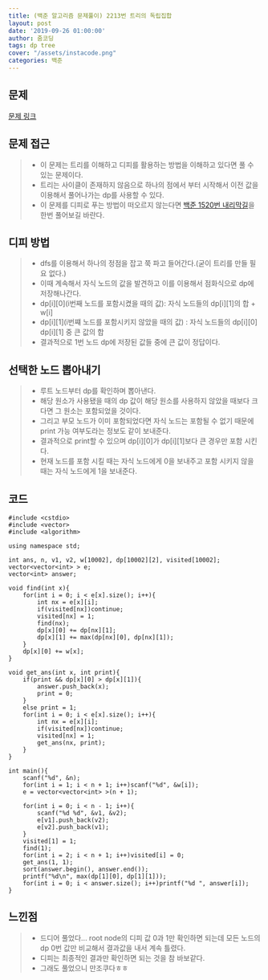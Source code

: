```yaml
---
title: (백준 알고리즘 문제풀이) 2213번 트리의 독립집합
layout: post
date: '2019-09-26 01:00:00'
author: 줌코딩
tags: dp tree
cover: "/assets/instacode.png"
categories: 백준
---
```


## 문제

[문제 링크](https://www.acmicpc.net/problem/2213)

## 문제 접근

>* 이 문제는 트리를 이해하고 디피를 활용하는 방법을 이해하고 있다면 풀 수 있는 문제이다.
>* 트리는 사이클이 존재하지 않음으로 하나의 점에서 부터 시작해서 이전 값을 이용해서 풀어나가는 dp를 사용할 수 있다.
>* 이 문제를 디피로 푸는 방법이 떠오르지 않는다면 [백준 1520번 내리막길](https://www.acmicpc.net/problem/1520)을 한번 풀어보길 바란다.

## 디피 방법

>* dfs를 이용해서 하나의 정점을 잡고 쭉 파고 들어간다.(굳이 트리를 만들 필요 없다.)
>* 이때 계속해서 자식 노드의 값을 발견하고 이를 이용해서 점화식으로 dp에 저장해나간다.
>* dp\[i\]\[0\](i번째 노드를 포함시켰을 때의 값): 자식 노드들의 dp\[i\]\[1\]의 합 + w\[i\]
>* dp\[i\]\[1\](i번쨰 노드를 포함시키지 않았을 때의 값) : 자식 노드들의 dp\[i\]\[0\] dp\[i\]\[1\] 중 큰 값의 합
>* 결과적으로 1번 노드 dp에 저장된 값들 중에 큰 값이 정답이다.

## 선택한 노드 뽑아내기

>* 루트 노드부터 dp를 확인하며 뽑아낸다.
>* 해당 원소가 사용됐을 때의 dp 값이 해당 원소를 사용하지 않았을 때보다 크다면 그 원소는 포함되었을 것이다.
>* 그리고 부모 노드가 이미 포함되었다면 자식 노드는 포함될 수 없기 때문에 print 가능 여부도라는 정보도 같이 보내준다.
>* 결과적으로 print할 수 있으며 dp\[i\]\[0\]가 dp\[i\]\[1\]보다 큰 경우만 포함 시킨다.
>* 현재 노드를 포함 시킬 때는 자식 노드에게 0을 보내주고 포함 시키지 않을 때는 자식 노드에게 1을 보내준다.

## 코드

    #include <cstdio>
    #include <vector>
    #include <algorithm>

    using namespace std;

    int ans, n, v1, v2, w[10002], dp[10002][2], visited[10002];
    vector<vector<int> > e; 
    vector<int> answer;

    void find(int x){
        for(int i = 0; i < e[x].size(); i++){
            int nx = e[x][i];
            if(visited[nx])continue;
            visited[nx] = 1;
            find(nx);
            dp[x][0] += dp[nx][1];
            dp[x][1] += max(dp[nx][0], dp[nx][1]);
        }
        dp[x][0] += w[x];
    }

    void get_ans(int x, int print){
        if(print && dp[x][0] > dp[x][1]){
            answer.push_back(x);
            print = 0;
        }
        else print = 1;
        for(int i = 0; i < e[x].size(); i++){
            int nx = e[x][i];
            if(visited[nx])continue;
            visited[nx] = 1;
            get_ans(nx, print);
        }
    }

    int main(){
        scanf("%d", &n);
        for(int i = 1; i < n + 1; i++)scanf("%d", &w[i]);
        e = vector<vector<int> >(n + 1); 

        for(int i = 0; i < n - 1; i++){
            scanf("%d %d", &v1, &v2);
            e[v1].push_back(v2);
            e[v2].push_back(v1);
        }
        visited[1] = 1;
        find(1);
        for(int i = 2; i < n + 1; i++)visited[i] = 0;
        get_ans(1, 1);
        sort(answer.begin(), answer.end());
        printf("%d\n", max(dp[1][0], dp[1][1]));
        for(int i = 0; i < answer.size(); i++)printf("%d ", answer[i]);
    }

## 느낀점

>* 드디어 풀었다... root node의 디피 값 0과 1만 확인하면 되는데 모든 노드의 dp 0번 값만 비교해서 결과값을 내서 계속 틀렸다.
>* 디피는 최종적인 결과만 확인하면 되는 것을 참 바보같다.
>* 그래도 풀었으니 만조쿠다ㅎㅎ
